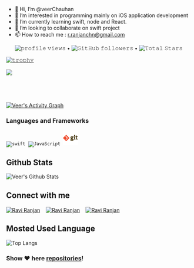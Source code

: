 - 👋 Hi, I’m @veerChauhan
- 👀 I’m interested in programming mainly on iOS application development
- 🌱 I’m currently learning swift, node and React.
- 💞️ I’m looking to collaborate on swift project
- 📫 How to reach me : r.ranjanchn@gmail.com


<p align="center">
  <img src="https://gpvc.arturio.dev/veerChauhan" alt="𝚙𝚛𝚘𝚏𝚒𝚕𝚎 𝚟𝚒𝚎𝚠𝚜"> •  
<!--   <img alt = "profile views" src="https://komarev.com/ghpvc/?username=veerChauhan&style=flat&color=brightgreen"> •    -->
  <img alt="𝙶𝚒𝚝𝙷𝚞𝚋 𝚏𝚘𝚕𝚕𝚘𝚠𝚎𝚛𝚜" src="https://img.shields.io/github/followers/veerChauhan?label=Followers&style=social"> •   
  <img src="https://img.shields.io/github/stars/veerChauhan?label=Stars" alt="𝚃𝚘𝚝𝚊𝚕 𝚂𝚝𝚊𝚛𝚜">
</p>


[![𝚝𝚛𝚘𝚙𝚑𝚢](https://github-profile-trophy.vercel.app/?username=veerChauhan&column=8&margin-w=15&margin-h=15&no-bg=false&no-frame=false&theme=algolia)](https://github.com/veerChauhan)


  <a>
    <img align="center" src="https://github-readme-streak-stats.herokuapp.com/?user=veerChauhan&theme=dark&hide_border=true"/>
  </a>

#

<br/>


  <br/>
   <a href="https://github.com/veerChauhan"><img alt="Veer's Activity Graph" src="https://activity-graph.herokuapp.com/graph?username=veerChauhan&custom_title=Contribution&theme=react-dark" /></a>
  <br/>

 ### Languages and Frameworks
 
<p align="left">
  <code><img src="https://github.com/abranhe/programming-languages-logos/blob/master/src/swift/swift_48x48.png" alt="swift" width="40" height="40"/></code>&nbsp;
  <code><img src="https://github.com/abranhe/programming-languages-logos/blob/master/src/javascript/javascript_48x48.png" alt="JavaScript" width="40" height="40" /></code>&nbsp;
  <code><img src="https://raw.githubusercontent.com/github/explore/80688e429a7d4ef2fca1e82350fe8e3517d3494d/topics/git/git.png" alt="git" width="40" height="40" /></code>&nbsp;
   </p>

## Github Stats
![Veer's Github Stats](https://github-readme-stats.vercel.app/api?username=veerChauhan&theme=radical&show_icons=true)

## Connect with me
<p align="left">
<a href="https://www.instagram.com/veer_chauhan_/" target="blank"><img align="center" src="https://cdn.jsdelivr.net/npm/simple-icons@3.0.1/icons/instagram.svg" alt="Ravi Ranjan" height="40" width="40" /></a> &nbsp;&nbsp;
<a href="https://twitter.com/b_banzara" target="blank"><img align="center" src="https://cdn.jsdelivr.net/npm/simple-icons@3.0.1/icons/twitter.svg" alt="Ravi Ranjan" height="40" width="40" /></a> &nbsp;&nbsp;
<a href="https://www.facebook.com/ravi.chn11" target="blank"><img align="center" src="https://cdn.jsdelivr.net/npm/simple-icons@3.0.1/icons/facebook.svg" alt="Ravi Ranjan" height="40" width="40" /></a> &nbsp;&nbsp;
</p>


## Mosted Used Language

![Top Langs](https://github-readme-stats.vercel.app/api/top-langs/?username=veerChauhan&layout=compact&theme=radical&show_icons=true)

### Show ❤️ here [repositories](https://github.com/veerChauhan?tab=repositories)!




